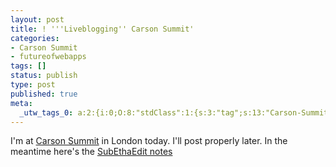 ```yaml
---
layout: post
title: ! '''Liveblogging'' Carson Summit'
categories:
- Carson Summit
- futureofwebapps
tags: []
status: publish
type: post
published: true
meta:
  _utw_tags_0: a:2:{i:0;O:8:"stdClass":1:{s:3:"tag";s:13:"Carson-Summit";}i:1;O:8:"stdClass":1:{s:3:"tag";s:15:"futureofwebapps";}}
---
```

I'm at [Carson Summit][carson] in London today.
I'll post properly later. In the meantime here's the [SubEthaEdit notes][notes]

[carson]: http://carsonworkshops.com/summit/
[notes]: /files/posts/liveblogging-carson-summit/Carson.html
